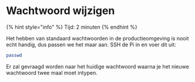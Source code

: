 # Wachtwoord wijzigen

{% hint style="info" %}
Tijd: 2 minuten
{% endhint %}

Het hebben van standaard wachtwoorden in de productieomgeving is nooit echt handig, dus passen we het maar aan. SSH de Pi in en voer dit uit:

```bash
passwd
```

Er zal gevraagd worden naar het huidige wachtwoord waarna je het nieuwe wachtwoord twee maal moet intypen.

